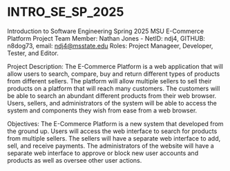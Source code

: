 # INTRO_SE_SP_2025
Introduction to Software Engineering Spring 2025 MSU
E-Commerce Platform Project
Team Member: Nathan Jones - NetID: ndj4, GITHUB: n8dog73, email: ndj4@msstate.edu
Roles: Project Manageer, Developer, Tester, and Editor. 

Project Description:
The E-Commerce Platform is a web application that will allow users to search, compare, buy and return different types of products from different sellers.  The platform will allow multiple sellers to sell their products on a platform that will reach many customers.  The customers will be able to search an abundant different products from their web browser.  Users, sellers, and administrators of the system will be able to access the system and components they wish from ease from a web browser. 

Objectives:
The E-Commerce Platform is a new system that developed from the ground up. Users will access the web interface to search for products from multiple sellers.  The sellers will have a separate web interface to add, sell, and receive payments. The administrators of the website will have a separate web interface to approve or block new user accounts and products as well as oversee other user actions. 

